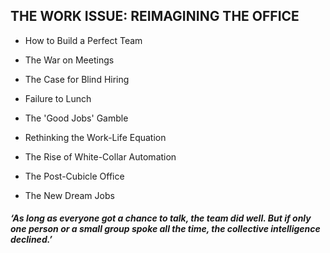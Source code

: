 ## THE WORK ISSUE: REIMAGINING THE OFFICE 

* How to Build a Perfect Team 
* The War on Meetings 
* The Case for Blind Hiring 
* Failure to Lunch 
* The 'Good Jobs' Gamble 
* Rethinking the Work-Life Equation 
* The Rise of White-Collar Automation 
* The Post-Cubicle Office 

* The New Dream Jobs 

##### ‘As long as everyone got a chance to talk, the team did well. But if only one person or a small group spoke all the time, the collective intelligence declined.’ 